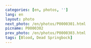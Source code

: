 ```yaml
---
categories: [en, photos, '']
lang: en
layout: photo
next_photo: /en/photos/P0000301.html
picname: P0000302
prev_photo: /en/photos/P0000303.html
tags: [Blood, Dead Springbock]
---
```

